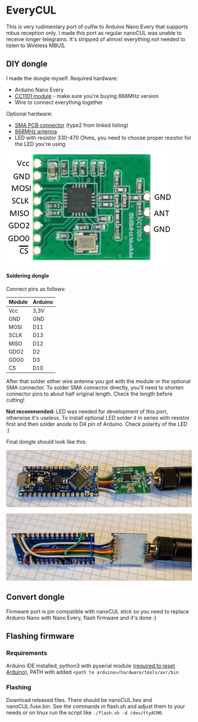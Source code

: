 # EveryCUL
This is very rudimentary port of culfw to Arduino Nano Every that supports mbus reception only. I made this port as regular nanoCUL was unable to receive longer telegrams. It's stripped of almost everything not needed to listen to Wireless MBUS.

## DIY dongle
I made the dongle myself.
Required hardware:
 - Arduino Nano Every
 - [CC1101 module](https://aliexpress.com/item/1005004633785066.html) - make sure you're buying 868MHz version
 - Wire to connect everything together

Optional hardware:
 - [SMA PCB connector](https://aliexpress.com/item/1005001887840746.html) (type2 from linked listing)
 - [868MHz antenna](https://aliexpress.com/item/1005003723838944.html)
 - LED with resistor 330-470 Ohms, you need to choose proper resistor for the LED you're using

![CC1101 module pinout](cc1101_pinout.png)

#### Soldering dongle
Connect pins as follows:

|Module|Arduino|
|--|--|
|Vcc|3,3V|
|GND|GND|
|MOSI|D11|
|SCLK|D13|
|MISO|D12|
|GDO2|D2|
|GDO0|D3|
|CS|D10|

After that solder either wire antenna you got with the module or the optional SMA connector.
To solder SMA connector directly, you'll need to shorten connector pins to about half original length. Check the length before cutting!

**Not recommended:** LED was needed for development of this port, otherwise it's useless. To install optional LED solder it in series with resistor first and then solder anode to D4 pin of Arduino. Check polarity of the LED :)

Final dongle should look like this:

![Top](top.png)

![Bottom](bottom.png)

## Convert dongle
Firmware port is pin compatible with nanoCUL stick so you need to replace Arduino Nano with Nano Every, flash firmware and it's done :)

## Flashing firmware

### Requirements
Arduino IDE installed, python3 with pyserial module ([required to reset Arduino](https://forum.arduino.cc/t/reset-nano-every-via-1200-baud-touch/939949)), PATH with added `<path to arduino>/hardware/tools/avr/bin`

### Flashing
Download released files. There should be nanoCUL.hex and nanoCUL.fuse.bin.
See the commands in flash.sh and adjust them to your needs or on linux run the script like `./flash.sh -d /dev/ttyACM0`.

